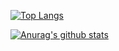 [![Top Langs](https://github-readme-stats.vercel.app/api/top-langs/?username=hectorlopez)](https://github.com/anuraghazra/github-readme-stats)

[![Anurag's github stats](https://github-readme-stats.vercel.app/api?username=hectorlopezv)](https://github.com/anuraghazra/github-readme-stats)
